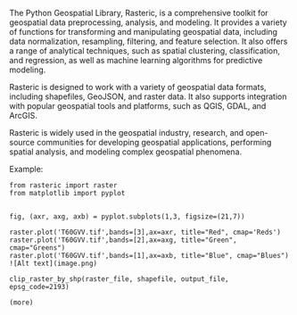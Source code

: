 The Python Geospatial Library, Rasteric, is a comprehensive toolkit for geospatial data preprocessing, analysis, and modeling. It provides a variety of functions for transforming and manipulating geospatial data, including data normalization, resampling, filtering, and feature selection. It also offers a range of analytical techniques, such as spatial clustering, classification, and regression, as well as machine learning algorithms for predictive modeling.    

Rasteric is designed to work with a variety of geospatial data formats, including shapefiles, GeoJSON, and raster data. It also supports integration with popular geospatial tools and platforms, such as QGIS, GDAL, and ArcGIS.     

Rasteric is widely used in the geospatial industry, research, and open-source communities for developing geospatial applications, performing spatial analysis, and modeling complex geospatial phenomena.        

Example:     

```
from rasteric import raster
from matplotlib import pyplot


fig, (axr, axg, axb) = pyplot.subplots(1,3, figsize=(21,7))

raster.plot('T60GVV.tif',bands=[3],ax=axr, title="Red", cmap='Reds')
raster.plot('T60GVV.tif',bands=[2],ax=axg, title="Green", cmap="Greens")
raster.plot('T60GVV.tif',bands=[1],ax=axb, title="Blue", cmap="Blues")
![Alt text](image.png)

clip_raster_by_shp(raster_file, shapefile, output_file, epsg_code=2193)

(more)